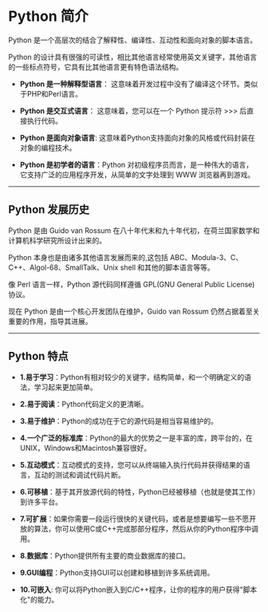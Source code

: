 # Python 简介
Python 是一个高层次的结合了解释性、编译性、互动性和面向对象的脚本语言。

Python 的设计具有很强的可读性，相比其他语言经常使用英文关键字，其他语言的一些标点符号，它具有比其他语言更有特色语法结构。

- **Python 是一种解释型语言**： 这意味着开发过程中没有了编译这个环节。类似于PHP和Perl语言。

- **Python 是交互式语言**： 这意味着，您可以在一个 Python 提示符 >>> 后直接执行代码。

- **Python 是面向对象语言**: 这意味着Python支持面向对象的风格或代码封装在对象的编程技术。

- **Python 是初学者的语言**：Python 对初级程序员而言，是一种伟大的语言，它支持广泛的应用程序开发，从简单的文字处理到 WWW 浏览器再到游戏。
---
## Python 发展历史
Python 是由 Guido van Rossum 在八十年代末和九十年代初，在荷兰国家数学和计算机科学研究所设计出来的。

Python 本身也是由诸多其他语言发展而来的,这包括 ABC、Modula-3、C、C++、Algol-68、SmallTalk、Unix shell 和其他的脚本语言等等。

像 Perl 语言一样，Python 源代码同样遵循 GPL(GNU General Public License)协议。

现在 Python 是由一个核心开发团队在维护，Guido van Rossum 仍然占据着至关重要的作用，指导其进展。

---
## Python 特点
- **1.易于学习**：Python有相对较少的关键字，结构简单，和一个明确定义的语法，学习起来更加简单。

- **2.易于阅读**：Python代码定义的更清晰。

- **3.易于维护**：Python的成功在于它的源代码是相当容易维护的。

- **4.一个广泛的标准库**：Python的最大的优势之一是丰富的库，跨平台的，在UNIX，Windows和Macintosh兼容很好。

- **5.互动模式**：互动模式的支持，您可以从终端输入执行代码并获得结果的语言，互动的测试和调试代码片断。

- **6.可移植**：基于其开放源代码的特性，Python已经被移植（也就是使其工作）到许多平台。

- **7.可扩展**：如果你需要一段运行很快的关键代码，或者是想要编写一些不愿开放的算法，你可以使用C或C++完成那部分程序，然后从你的Python程序中调用。

- **8.数据库**：Python提供所有主要的商业数据库的接口。

- **9.GUI编程**：Python支持GUI可以创建和移植到许多系统调用。

- **10.可嵌入**: 你可以将Python嵌入到C/C++程序，让你的程序的用户获得"脚本化"的能力。
